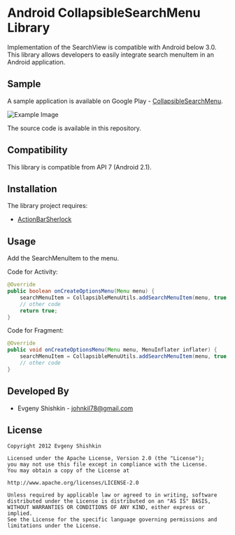 Android CollapsibleSearchMenu Library
=====================================

Implementation of the SearchView is compatible with Android below 3.0. 
This library allows developers to easily integrate search menuItem in an Android application.

Sample
------

A sample application is available on Google Play - [CollapsibleSearchMenu](https://play.google.com/store/apps/details?id=org.pierrre.webimage.sample).

![Example Image][1]

The source code is available in this repository.

Compatibility
-------------

This library is compatible from API 7 (Android 2.1).

Installation
------------

The library project requires:
* [ActionBarSherlock](https://github.com/JakeWharton/ActionBarSherlock)

Usage
-----

Add the SearchMenuItem to the menu.

Code for Activity:

``` java
@Override
public boolean onCreateOptionsMenu(Menu menu) {
    searchMenuItem = CollapsibleMenuUtils.addSearchMenuItem(menu, true, textWatcher);
    // other code
    return true;
}
```

Code for Fragment:

``` java
@Override
public void onCreateOptionsMenu(Menu menu, MenuInflater inflater) {
    searchMenuItem = CollapsibleMenuUtils.addSearchMenuItem(menu, true, textWatcher);
    // other code
}
```

Developed By
------------
* Evgeny Shishkin - <johnkil78@gmail.com>

License
-------

    Copyright 2012 Evgeny Shishkin
    
    Licensed under the Apache License, Version 2.0 (the "License");
    you may not use this file except in compliance with the License.
    You may obtain a copy of the License at
    
    http://www.apache.org/licenses/LICENSE-2.0
    
    Unless required by applicable law or agreed to in writing, software
    distributed under the License is distributed on an "AS IS" BASIS,
    WITHOUT WARRANTIES OR CONDITIONS OF ANY KIND, either express or implied.
    See the License for the specific language governing permissions and
    limitations under the License.

[1]: http://i50.tinypic.com/2h72yqo.jpg